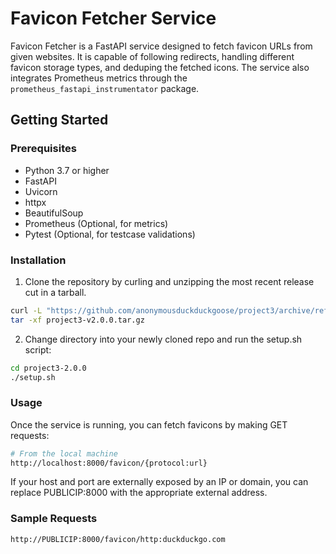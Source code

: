 # Favicon Fetcher Service

Favicon Fetcher is a FastAPI service designed to fetch favicon URLs from given websites. It is capable of following redirects, handling different favicon storage types, and deduping the fetched icons. The service also integrates Prometheus metrics through the `prometheus_fastapi_instrumentator` package.

## Getting Started

### Prerequisites

- Python 3.7 or higher
- FastAPI
- Uvicorn
- httpx
- BeautifulSoup
- Prometheus (Optional, for metrics)
- Pytest (Optional, for testcase validations)

### Installation

1. Clone the repository by curling and unzipping the most recent release cut in a tarball.
```bash
curl -L "https://github.com/anonymousduckduckgoose/project3/archive/refs/tags/v2.0.0.tar.gz" > project3-v2.0.0.tar.gz
tar -xf project3-v2.0.0.tar.gz
```

2. Change directory into your newly cloned repo and run the setup.sh script:

```bash
cd project3-2.0.0
./setup.sh
```

### Usage

Once the service is running, you can fetch favicons by making GET requests:

```bash
# From the local machine
http://localhost:8000/favicon/{protocol:url}
```

If your host and port are externally exposed by an IP or domain, you can replace PUBLICIP:8000 with the appropriate external address.

### Sample Requests
```bash
http://PUBLICIP:8000/favicon/http:duckduckgo.com
```